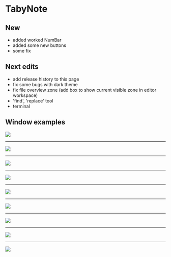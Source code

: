 # TabyNote

## New 
* added worked NumBar
* added some new buttons
* some fix

## Next edits
* add release history to this page
* fix some bugs with dark theme
* fix file overview zone (add box to show current visible zone in editor workspace)
* 'find', 'replace' tool
* terminal


## Window examples

![](img_example/numbar.png)<hr>
![](img_example/over_view_zone.png)<hr>
![](img_example/scroll_example.png)<hr>
![](img_example/dark_0_1.png)<hr>
![](img_example/new_window.png)<hr>
![](img_example/unsaved_tab.png)<hr>
![](img_example/open_file.png)<hr>
![](img_example/dialog_1.png)<hr>
![](img_example/dialog_2.png)



